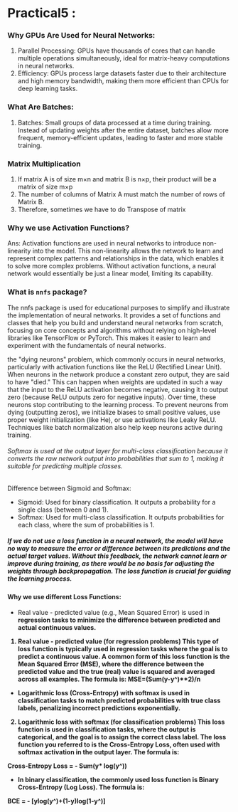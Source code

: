 # Practical5 :
### Why GPUs Are Used for Neural Networks:
1. Parallel Processing: GPUs have thousands of cores that can handle multiple operations simultaneously, ideal for matrix-heavy computations in neural networks.
2. Efficiency: GPUs process large datasets faster due to their architecture and high memory bandwidth, making them more efficient than CPUs for deep learning tasks.
### What Are Batches:
1. Batches: Small groups of data processed at a time during training. Instead of updating weights after the entire dataset, batches allow more frequent, memory-efficient updates, leading to faster and more stable training.

### Matrix Multiplication
1. If matrix A is of size m×n and matrix B is n×p, their product will be a matrix of size m×p
2. The number of columns of Matrix A must match the number of rows of Matrix B.
3. Therefore, sometimes we have to do Transpose of matrix

### Why we use Activation Functions?
Ans: Activation functions are used in neural networks to introduce non-linearity into the model. This non-linearity allows the network to learn and represent complex patterns and relationships in the data, which enables it to solve more complex problems. Without activation functions, a neural network would essentially be just a linear model, limiting its capability.

### What is `nnfs` package?
The nnfs package is used for educational purposes to simplify and illustrate the implementation of neural networks. It provides a set of functions and classes that help you build and understand neural networks from scratch, focusing on core concepts and algorithms without relying on high-level libraries like TensorFlow or PyTorch. This makes it easier to learn and experiment with the fundamentals of neural networks.



the "dying neurons" problem, which commonly occurs in neural networks, particularly with activation functions like the ReLU (Rectified Linear Unit). When neurons in the network produce a constant zero output, they are said to have "died." This can happen when weights are updated in such a way that the input to the ReLU activation becomes negative, causing it to output zero (because ReLU outputs zero for negative inputs). Over time, these neurons stop contributing to the learning process.
To prevent neurons from dying (outputting zeros), we initialize biases to small positive values, use proper weight initialization (like He), or use activations like Leaky ReLU. Techniques like batch normalization also help keep neurons active during training.




###### Softmax is used at the output layer for multi-class classification because it converts the raw network output into probabilities that sum to 1, making it suitable for predicting multiple classes.

Difference between Sigmoid and Softmax:

* Sigmoid: Used for binary classification. It outputs a probability for a single class (between 0 and 1).
* Softmax: Used for multi-class classification. It outputs probabilities for each class, where the sum of probabilities is 1.




##### If we do not use a loss function in a neural network, the model will have no way to measure the error or difference between its predictions and the actual target values. Without this feedback, the network cannot learn or improve during training, as there would be no basis for adjusting the weights through backpropagation. The loss function is crucial for guiding the learning process.




#### Why we use different Loss Functions:
* Real value - predicted value (e.g., Mean Squared Error) is used in <b>regression<b> tasks to minimize the difference between predicted and actual continuous values.
1. Real value - predicted value (for regression problems)
This type of loss function is typically used in regression tasks where the goal is to predict a continuous value. A common form of this loss function is the Mean Squared Error (MSE), where the difference between the predicted value and the true (real) value is squared and averaged across all examples. The formula is:
MSE=(Sum(y-y^)**2)/n


* Logarithmic loss (Cross-Entropy) with softmax is used in <b>classification<b> tasks to match predicted probabilities with true class labels, penalizing incorrect predictions exponentially.
2. Logarithmic loss with softmax (for classification problems)
This loss function is used in classification tasks, where the output is categorical, and the goal is to assign the correct class label. The loss function you referred to is the Cross-Entropy Loss, often used with softmax activation in the output layer. The formula is:

Cross-Entropy Loss = - Sum(y* log(y^))

* In binary classification, the commonly used loss function is Binary Cross-Entropy (Log Loss). The formula is:

 BCE = - [ylog(y^)+(1-y)log(1-y^)]